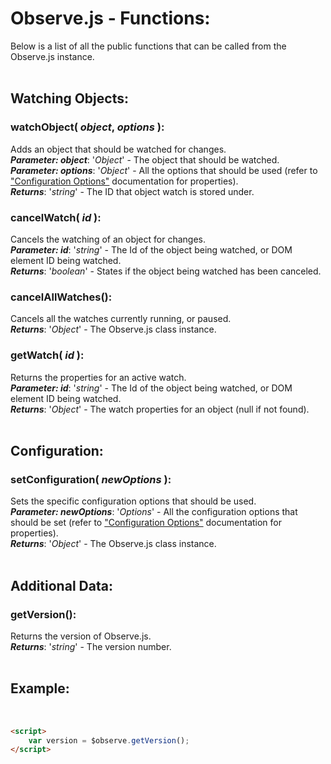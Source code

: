 # Observe.js - Functions:

Below is a list of all the public functions that can be called from the Observe.js instance.
<br>
<br>


## Watching Objects:

### **watchObject( *object*, *options* )**:
Adds an object that should be watched for changes.
<br>
***Parameter: object***: '*Object*' - The object that should be watched. 
<br>
***Parameter: options***: '*Object*' - All the options that should be used (refer to ["Configuration Options"](binding/options/OPTIONS.md) documentation for properties).
<br>
***Returns***: '*string*' - The ID that object watch is stored under.
<br>

### **cancelWatch( *id* )**:
Cancels the watching of an object for changes.
<br>
***Parameter: id***: '*string*' - The Id of the object being watched, or DOM element ID being watched.
<br>
***Returns***: '*boolean*' - States if the object being watched has been canceled.
<br>

### **cancelAllWatches()**:
Cancels all the watches currently running, or paused.
<br>
***Returns***: '*Object*' - The Observe.js class instance.
<br>

### **getWatch( *id* )**:
Returns the properties for an active watch.
<br>
***Parameter: id***: '*string*' - The Id of the object being watched, or DOM element ID being watched.
<br>
***Returns***: '*Object*' - The watch properties for an object (null if not found).
<br>
<br>


## Configuration:

### **setConfiguration( *newOptions* )**:
Sets the specific configuration options that should be used.
<br>
***Parameter: newOptions***: '*Options*' - All the configuration options that should be set (refer to ["Configuration Options"](configuration/OPTIONS.md) documentation for properties).
<br>
***Returns***: '*Object*' - The Observe.js class instance.
<br>
<br>


## Additional Data:

### **getVersion()**:
Returns the version of Observe.js.
<br>
***Returns***: '*string*' - The version number.
<br>
<br>


## Example:
<br/>

```markdown
<script> 
    var version = $observe.getVersion();
</script>
```
